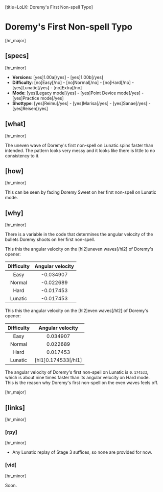 [title=LoLK: Doremy's First Non-spell Typo]
# Doremy's First Non-spell Typo
[hr_major]

## [specs]
[hr_minor]

* **Versions**: [yes]1.00a[/yes] - [yes]1.00b[/yes]
* **Difficulty**: [no]Easy[/no] - [no]Normal[/no] - [no]Hard[/no] - [yes]Lunatic[/yes] - [no]Extra[/no]
* **Mode**: [yes]Legacy mode[/yes] - [yes]Point Device mode[/yes] - [yes]Practice mode[/yes]
* **Shottype**: [yes]Reimu[/yes] - [yes]Marisa[/yes] - [yes]Sanae[/yes] - [yes]Reisen[/yes]

## [what]
[hr_minor]

The uneven wave of Doremy's first non-spell on Lunatic spins faster than intended. The pattern looks very messy and it looks like there is little to no consistency to it.

## [how]
[hr_minor]

This can be seen by facing Doremy Sweet on her first non-spell on Lunatic mode.

## [why]
[hr_minor]

There is a variable in the code that determines the angular velocity of the bullets Doremy shoots on her first non-spell.

This this the angular velocity on the [hl2]uneven waves[/hl2] of Doremy's opener:

| Difficulty | Angular velocity |
|:----------:|:----------------:|
|    Easy    |     -0.034907    |
|   Normal   |     -0.022689    |
|    Hard    |     -0.017453    |
|   Lunatic  |     -0.017453    |

This this the angular velocity on the [hl2]even waves[/hl2] of Doremy's opener:

| Difficulty | Angular velocity |
|:----------:|:----------------:|
|    Easy    |     0.034907     |
|   Normal   |     0.022689     |
|    Hard    |     0.017453     |
|   Lunatic  |     [hl1]0.174533[/hl1]     |


The angular velocity of Doremy's first non-spell on Lunatic is `0.174533`, which is about nine times faster than its angular velocity on Hard mode. This is the reason why Doremy's first non-spell on the even waves feels off.

[hr_major]
## [links]
[hr_minor]
### [rpy]
[hr_minor]

+ Any Lunatic replay of Stage 3 suffices, so none are provided for now.

### [vid]
[hr_minor]

Soon.
